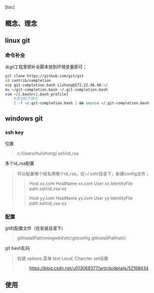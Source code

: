 [toc]


## 概念、理念

## linux git
### 命令补全
从git工程里把补全脚本放到环境变量即可；
```bash
git clone https://github.com/git/git
cd contrib/completion
scp git-completion.bash Lizhong@172.22.48.48:~/
mv ~/git-completion.bash ~/.git-completion.bash 
vim ~/[.bashrc|.bash_profile]
	#添加如下语句
	[ -f ~/.git-completion.bash ] && source ~/.git-completion.bash
```


## windows git
### ssh key
位置
> c:/Users/hulizhong/.ssh/id_rsa

多个id_rsa配置
> 可以配置哪个域名用哪个id_rsa，在~/.ssh/目录下，新建config文件；
>> Host xx.com
>> HostName xx.com
>> User xx
>> IdentityFile path\.ssh\id_rsa-xx
>> 
>> Host yy.com
>> HostName yy.com
>> User yy
>> IdentityFile path\.ssh\id_rsa-yy
>

### 配置
git的配置文件（在安装目录下）
> gitInstallPath\mingw64\etc\gitconfig
> gitInstallPath\etc\


git bash乱码
> 右键 options
> 菜单 text
> Local, Charcter set设置
>> https://blog.csdn.net/u013068377/article/details/52168434
> 


## 使用



